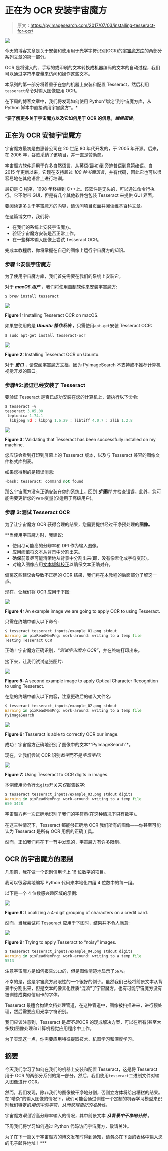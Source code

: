 # 正在为 OCR 安装宇宙魔方

> 原文：<https://pyimagesearch.com/2017/07/03/installing-tesseract-for-ocr/>

![](img/1a781ac7b73a2e5c388973976c650a5b.png)

今天的博客文章是关于安装和使用用于光学字符识别(OCR)的[宇宙魔方库](https://github.com/tesseract-ocr/tesseract)的两部分系列文章的第一部分。

OCR 是将键入的、手写的或印刷的文本转换成机器编码的文本的自动过程，我们可以通过字符串变量来访问和操作这些文本。

本系列的第一部分将着重于在您的机器上安装和配置 Tesseract，然后利用`tesseract`命令对输入图像应用 OCR。

在下周的博客文章中，我们将发现如何使用 Python“绑定”到宇宙魔方库，从 Python 脚本中直接调用宇宙魔方*。*

 ***要了解更多关于宇宙魔方以及它如何用于 OCR 的信息，*继续阅读*。**

## 正在为 OCR 安装宇宙魔方

宇宙魔方最初是由惠普公司在 20 世纪 80 年代开发的，于 2005 年开源。后来，在 2006 年，谷歌采纳了该项目，并一直是赞助商。

宇宙魔方软件适用于许多自然语言，从英语(最初)到旁遮普语到意第绪语。自 2015 年更新以来，它现在支持超过 *100 种书面语言*，并有代码，因此它也可以很容易地在其他语言上进行培训。

最初是 C 程序，1998 年移植到 C++上。该软件是无头的，可以通过命令行执行。它不附带 GUI，但是有几个其他软件包包装 Tesseract 来提供 GUI 界面。

要阅读更多关于宇宙魔方的内容，请访问[项目页面](https://github.com/tesseract-ocr)并阅读[维基百科文章](https://en.wikipedia.org/wiki/Tesseract_(software))。

在这篇博文中，我们将:

*   在我们的系统上安装宇宙魔方。
*   验证宇宙魔方安装是否正常工作。
*   在一些样本输入图像上尝试 Tesseract OCR。

完成本教程后，你将掌握在自己的图像上运行宇宙魔方的知识。

### 步骤 1:安装宇宙魔方

为了使用宇宙魔方库，我们首先需要在我们的系统上安装它。

对于 ***macOS 用户*** ，我们将使用[自制软件](https://brew.sh/)来安装宇宙魔方:

```py
$ brew install tesseract

```

![](img/dd7e62923767df724afbf61984acccef.png)

**Figure 1:** Installing Tesseract OCR on macOS.

如果您使用的是 ***Ubuntu 操作系统*** ，只需使用`apt-get`安装 Tesseract OCR:

```py
$ sudo apt-get install tesseract-ocr

```

![](img/a3858704032fe94f614df290bc4c9b27.png)

**Figure 2:** Installing Tesseract OCR on Ubuntu.

对于 ***窗口*** ，请查阅[宇宙魔方文档](https://github.com/tesseract-ocr/tesseract/wiki#windows)，因为 PyImageSearch 不支持或不推荐计算机视觉开发的窗口。

### 步骤#2:验证已经安装了 Tesseract

要验证 Tesseract 是否已成功安装在您的计算机上，请执行以下命令:

```py
$ tesseract -v
tesseract 3.05.00
 leptonica-1.74.1
  libjpeg 8d : libpng 1.6.29 : libtiff 4.0.7 : zlib 1.2.8

```

![](img/b56ebf4a993057853262a5131e20e571.png)

**Figure 3:** Validating that Tesseract has been successfully installed on my machine.

您应该会看到打印到屏幕上的 Tesseract 版本，以及与 Tesseract 兼容的图像文件格式库列表。

如果您得到的是错误消息:

```py
-bash: tesseract: command not found

```

那么宇宙魔方没有正确安装在你的系统上。回到 ***步骤#1*** 并检查错误。此外，您可能需要更新您的`PATH`变量(仅适用于高级用户)。

### 步骤 3:测试 Tesseract OCR

为了让宇宙魔方 OCR 获得合理的结果，您需要提供经过干净预处理的**图像。**

 **当使用宇宙魔方时，我建议:

*   使用尽可能高的分辨率和 DPI 作为输入图像。
*   应用阈值将文本从背景中分割出来。
*   确保前景尽可能清晰地从背景中分割出来(即，没有像素化或字符变形)。
*   对输入图像应用[文本倾斜校正](https://pyimagesearch.com/2017/02/20/text-skew-correction-opencv-python/)以确保文本正确对齐。

偏离这些建议会导致不正确的 OCR 结果，我们将在本教程的后面部分了解这一点。

现在，让我们将 OCR 应用于下图:

![](img/20288896b9fd5b33c1b3b1b6c8b2fe72.png)

**Figure 4:** An example image we are going to apply OCR to using Tesseract.

只需在终端中输入以下命令:

```py
$ tesseract tesseract_inputs/example_01.png stdout 
Warning in pixReadMemPng: work-around: writing to a temp file
Testing Tesseract OCR

```

正确！宇宙魔方正确识别，*“测试宇宙魔方 OCR”*，并在终端打印出来。

接下来，让我们试试这张图片:

![](img/c06404b11dd432857f8b1e6b2fbecec9.png)

**Figure 5:** A second example image to apply Optical Character Recognition to using Tesseract.

在您的终端中输入以下内容，注意更改后的输入文件名:

```py
$ tesseract tesseract_inputs/example_02.png stdout 
Warning in pixReadMemPng: work-around: writing to a temp file
PyImageSearch

```

![](img/1a781ac7b73a2e5c388973976c650a5b.png)

**Figure 6:** Tesseract is able to correctly OCR our image.

成功！宇宙魔方正确地识别了图像中的文本*“PyImageSearch”*。

现在，让我们尝试 OCR 识别*数字*而不是*字母字符*:

![](img/672973de29cabe7f4730b36311e2ce43.png)

**Figure 7:** Using Tesseract to OCR digits in images.

本例使用命令行`digits`开关来*仅*报告数字:

```py
$ tesseract tesseract_inputs/example_03.png stdout digits
Warning in pixReadMemPng: work-around: writing to a temp file
650 3428

```

宇宙魔方再一次正确地识别了我们的字符串(在这种情况下只有数字)。

在这三种情况下，Tesseract 都能够正确地 OCR 我们所有的图像——你甚至可能认为 Tesseract 是所有 OCR 用例的正确工具。

然而，正如我们将在下一节中发现的，宇宙魔方有许多限制。

## OCR 的宇宙魔方的限制

几周前，我在做一个识别信用卡上 16 位数字的项目。

我可以很容易地编写 Python 代码来本地化四组 4 位数中的每一组。

以下是一个 4 位数感兴趣区域的示例:

![](img/991d7b4eadd9b1e0a28f23e727043baf.png)

**Figure 8:** Localizing a 4-digit grouping of characters on a credit card.

然而，当我尝试将 Tesseract 应用于下图时，结果并不令人满意:

![](img/f24d25868b8ef7de63fd5fbcf3770c81.png)

**Figure 9:** Trying to apply Tesseract to “noisy” images.

```py
$ tesseract tesseract_inputs/example_04.png stdout digits
Warning in pixReadMemPng: work-around: writing to a temp file
5513

```

注意宇宙魔方是如何报告`5513`的，但是图像清楚地显示了`5678`。

不幸的是，这是宇宙魔方局限性的一个很好的例子。虽然我们已经将前景文本从背景中分割出来，但是文本的像素化性质“混淆”了宇宙魔方。也有可能宇宙魔方没有被训练成类似信用卡的字体。

Tesseract 最适合构建文档处理管道，在这种管道中，图像被扫描进来，进行预处理，然后需要应用光学字符识别。

我们应该注意到，Tesseract 是*而不是*OCR 的现成解决方案，可以在所有(甚至大多数)图像处理和计算机视觉应用程序中工作。

为了实现这一点，你需要应用特征提取技术、机器学习和深度学习。

## 摘要

今天我们学习了如何在我们的机器上安装和配置 Tesseract，这是将 Tesseract 用于 OCR 的两部分系列的第一部分。然后，我们使用`tesseract`二进制文件对输入图像进行 OCR。

然而，我们发现，除非我们的图像被干净地分割，否则立方体将给出糟糕的结果。在“嘈杂”的输入图像的情况下，我们可能会通过训练一个定制的机器学习模型来识别我们特定的*用例中的字符，从而获得更好的准确性。*

宇宙魔方*最适合*高分辨率输入的情况，其中前景文本 ***从背景中干净地分割*** 。

下周我们将学习如何通过 Python 代码访问宇宙魔方，敬请关注。

为了在下一篇关于宇宙魔方的博文发布时得到通知，请务必在下面的表格中输入您的电子邮件地址！***